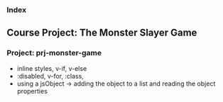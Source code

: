 ### Index

## Course Project: The Monster Slayer Game

### Project: prj-monster-game

- inline styles, v-if, v-else
- :disabled, v-for, :class,
- using a jsObject -> adding the object to a list and reading the object properties
